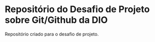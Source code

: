 # Repositório do Desafio de Projeto sobre Git/Github da DIO
Repositório criado para o desafio de projeto.
